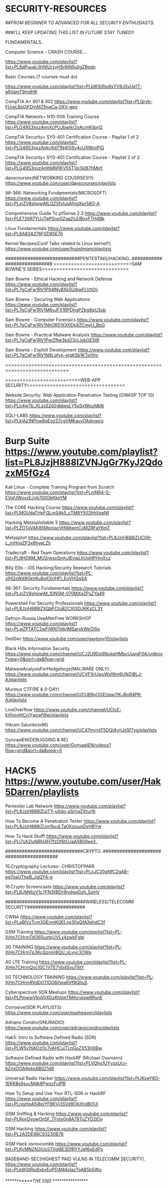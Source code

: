 # SECURITY-RESOURCES


##*FROM BEGINNER TO ADVANCED FOR ALL SECURITY ENTHUSIASTS.*


###*I'LL KEEP UPDATING THIS LIST IN FUTURE STAY TUNED!!*

FUNDAMENTALS..

Computer Science - CRASH COURSE...

https://www.youtube.com/playlist?list=PL8dPuuaLjXtNlUrzyH5r6jN9ulIgZBpdo

Basic Courses.(7 courses must do)

https://www.youtube.com/playlist?list=PLktKStRxdIxYV9JSvUe1T-a6VamT9mdHK

CompTIA A+ 901 & 902 
   https://www.youtube.com/playlist?list=PLQryb-FUreLBsGjFDmMZfmaCa-0XV-geq

CompTIA Network+ N10-006 Training Course
   https://www.youtube.com/playlist?list=PLG49S3nxzAnnXcPUJbwikr2xAcmKljbnQ

CompTIA Security+ SY0-401 Certification Course - Playlist 1 of 2
   https://www.youtube.com/playlist?list=PLG49S3nxzAnkcKd71N4OjSv4cUXNhoPlQ

CompTIA Security+ SY0-401 Certification Course - Playlist 2 of 2
   https://www.youtube.com/playlist?list=PLG49S3nxzAnlhMM1KV5ST1qi3kI87hMpY

danscourses(NETWORKING COUSRSES!!!)
	https://www.youtube.com/user/danscourses/playlists

98-366: Networking Fundamentals(MICROSOFT)
	https://www.youtube.com/playlist?list=PLsrZV8shpwjMLQZSfvlusAfngXpr58O-A

Comprehensive Guide To pfSense 2.3
   https://www.youtube.com/playlist?list=PLE726R7YUJTePGvo0Zga2juUBxxFTH4Bk

Linux Fundamentals
   https://www.youtube.com/playlist?list=PL8A83A276F0D85E70

Kernel Recipes(Conf Talks related to Linux kernel!!)
	https://www.youtube.com/user/hupstream/playlists 

###########################PENTESTING/HACKING..############################
===========================SAM BOWNE'S SERIES==============================

Sam Bowne - Ethical Hacking and Network Defense
	https://www.youtube.com/playlist?list=PL7gCgFw1RV1P94lNy8Xk5UdjwFLVtIOij

Sam Bowne - Securing Web Applications
	https://www.youtube.com/playlist?list=PL7gCgFw1RV1M6vJFX1RPDhgPZbg9qU3ub

Sam Bowne - Computer Forensics
	https://www.youtube.com/playlist?list=PL7gCgFw1RV1NhOR51XXfiDk8ZCmyU_BpG

Sam Bowne - Practical Malware Analysis
	https://www.youtube.com/playlist?list=PL7gCgFw1RV1PgrZftw3kd23cLjobGEStR

Sam Bowne - Exploit Development
	https://www.youtube.com/playlist?list=PL7gCgFw1RV1N9Lqfyp-eIgKSb1KTp1ifm

============================================================================

==========================WEB-APP SECURITY==================================

Website Security: Web Application Penetration Testing (OWASP TOP 10)
   https://www.youtube.com/playlist?list=PLp4w7b_XLssS2d2gbkesLY5uSxWoufdkN

SQLI-LABS
   https://www.youtube.com/playlist?list=PLkiAz1NPnw8qEgzS7cgVMKavvOAdogsro

Burp Suite
   https://www.youtube.com/playlist?list=PL8JzjH888lZVNJgGr7KyJ2QdozxM5fGz4
============================================================================

Kali Linux - Complete Training Program from Scratch
	https://www.youtube.com/playlist?list=PLnjNR4-S-EVqfJWovxEJyb7I0IOkKkoYM

The CORE Hacking Course
   https://www.youtube.com/playlist?list=PLMGUdaTHpFQLmSAk5_cTM8Y502hhVpeNf

Hacking Metasploitable 3
   https://www.youtube.com/playlist?list=PLZOToVAK85MpnjpcVtNMwmCxMZRFaY6mT

Metasploit
   https://www.youtube.com/playlist?list=PL8JzjH888lZUC09-L_mHnqZP3x8hyeLZh

Tradecraft - Red Team Operations
   https://www.youtube.com/playlist?list=PL9HO6M_MU2nesxSmhJjEvwLhUoHPHmXvz

Billy Ellis - iOS Hacking/Security Research Tutorials
	https://www.youtube.com/playlist?list=PL-slHQxWd9GkhKu8oXXrIHFI_EoVHQqSA

98-367: Security Fundamentals
	https://www.youtube.com/playlist?list=PLsrZV8shpwjM_1DN5M-070MXqZPsZYa49

Powershell For Security Professionals
	https://www.youtube.com/playlist?list=PL8JzjH888lZXQbFCtuB2CXtSDJKKzCL3Y

Defcon-Russia UseAfterFree WORKSHOP
	https://www.youtube.com/playlist?list=PLwZPTATC2wFiWN7tjtkjlMSarxkWeOlSo

DedSec
	https://www.youtube.com/user/gaytony10/playlists

Black Hills Information Security
	https://www.youtube.com/channel/UCJ2U9Dq9NckqHMbcUupgF0A/videos?view=0&sort=da&flow=grid

MalwareAnalysisForHedgehogs(MALWARE ONLY)
	https://www.youtube.com/channel/UCVFXrUwuWxNlm6UNZtBLJ-A/playlists

Murmus CTF(RE & 0-DAY)
	https://www.youtube.com/channel/UCUB9vOGEUpw7IKJRoR4PK-A/playlists

LiveOverflow
	https://www.youtube.com/channel/UClcE-kVhqyiHCcjYwcpfj9w/playlists

Vikram Salunke(x86)
	https://www.youtube.com/channel/UC47mvysT5DQi4vrjJzSf7yg/playlists

GynvaelEN(DEBUGGING & RE)
	https://www.youtube.com/user/GynvaelEN/videos?flow=grid&sort=da&view=0

HACK5
	https://www.youtube.com/user/Hak5Darren/playlists
============================================================================

Pentester Lab Network
	https://www.youtube.com/playlist?list=PL8JzjH888lZUiTY-uXdo-aSrhqZXturI6

How To Become A Penetration Tester
	https://www.youtube.com/playlist?list=PL8JzjH888lZUm1bvJLTa0XziounDyHBYw

How To Hack Stuff!
	https://www.youtube.com/playlist?list=PLI7sA2luNRhl4H7fzDf6tOJaA5B59ee3_

############################CRYPTO..########################################

15.Cryptography Lectures- CHRISTOFPARR
  https://www.youtube.com/playlist?list=PLoJC20gNfC2gAB-eg7oaUTheB_JgQY4-q

16.Crypto Screencasts
  https://www.youtube.com/playlist?list=PLBJMt6zV1c7FN3IjBDr9lydgqGzh_SqHV

#############################WIRELESS/TELECOMM SECURITY#####################

CWNA
   https://www.youtube.com/playlist?list=PLqBIVzTcm3GEnmKQELxg30sQfAXehdC3f

GSM Training
	https://www.youtube.com/playlist?list=PL-XjHn7CHrmTdl365uztpUVLx4zwbFgbl

3G TRAINING
	https://www.youtube.com/playlist?list=PL-XjHn7CHrmTp3KcQzmH8QU_nLvyc3OWa

4G LTE Training
	https://www.youtube.com/playlist?list=PL-XjHn7CHrmQvc10CTljTE7Vb4SvuT6tY

5G TECHNOLOGY TRAINING
	https://www.youtube.com/playlist?list=PL-XjHn7CHrmRVdDO11OG6ihpa6Vf8QhuS

Cyberspectrum SDR Meetups
	https://www.youtube.com/playlist?list=PLPmwwVknVIiXGzKhtimTMjhcyppeRRsnE

Corrosive(SDR PLAYLISTS)
	https://www.youtube.com/user/pspheaven/playlists

Adriano Condro(GNURADIO)
	https://www.youtube.com/user/adrianocondro/playlists

Hak5: Intro to Software Defined Radio (SDR)
   https://www.youtube.com/playlist?list=PLW5y1tjAOzI1c7vAHCujTLnGoZX53H0Bw

Software Defined Radio with HackRF (Michael Ossmann)
   https://www.youtube.com/playlist?list=PLVQhg1UYyzxUcv-bZnxOOA6pkoAB021d9

Universal Radio Hacker
   https://www.youtube.com/playlist?list=PLlKjreY6G-1EKKBs9sucMdk8PwzcFuIPB

How To Setup and Use Your RTL-SDR or HackRF
   https://www.youtube.com/playlist?list=PLnisHqA5j8piYFBKVj3SVd9ObXtjdBOUi

GSM Sniffing & Hacking
   https://www.youtube.com/playlist?list=PLRovDyowOn5F_TFotx0n8A79ToZYD2lOv

GSM Hacking
   https://www.youtube.com/playlist?list=PL2A2DE98C93230B76

GSM Hack osmocombb
   https://www.youtube.com/playlist?list=PLKvMN2N2jUsST0gl8E3DfRYYJef6oEdPv

BASEBAND-SEC(HIGHEST PAID VULNS IN TELECOMM SECURITY).
   https://www.youtube.com/playlist?list=PLktKStRxdIxbxEoPD4M4xIazTpAB5b5Wu

###### ***********THE END ****************
